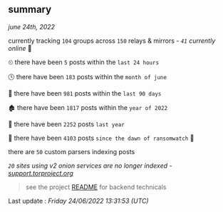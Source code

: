 
## summary
_june 24th, 2022_

currently tracking `104` groups across `150` relays & mirrors - _`41` currently online_ 📡

⏲ there have been `5` posts within the `last 24 hours`

🕓 there have been `183` posts within the `month of june`

📅 there have been `981` posts within the `last 90 days`

🏚 there have been `1817` posts within the `year of 2022`

🚀 there have been `2252` posts `last year`

🦕 there have been `4103` posts `since the dawn of ransomwatch` 🐣

there are `50` custom parsers indexing posts

_`20` sites using v2 onion services are no longer indexed - [support.torproject.org](https://support.torproject.org/onionservices/v2-deprecation/)_

> see the project [README](https://github.com/jmousqueton/ransomwatch#readme) for backend technicals



Last update : _Friday 24/06/2022 13:31:53 (UTC)_

